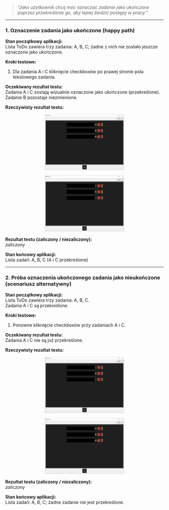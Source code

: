 > _"Jako użytkownik chcę móc oznaczać zadanie jako ukończone poprzez przekreślenie go, aby lepiej śledzić postępy w pracy."_

---

### **1. Oznaczenie zadania jako ukończone (happy path)**

**Stan początkowy aplikacji:**  
Lista ToDo zawiera trzy zadania: A, B, C; żadne z nich nie zostało jeszcze oznaczone jako ukończone.

**Kroki testowe:**  
1. Dla zadania A i C kliknięcie checkboxów po prawej stronie pola tekstowego zadania.

**Oczekiwany rezultat testu:**  
Zadania A i C zostają wizualnie oznaczone jako ukończone (przekreślone).  
Zadanie B pozostaje niezmienione.

**Rzeczywisty rezultat testu:**  
<p align="center">
  <img src="../testCasesResults/taskList.png" width="50%" />
</p>
<p align="center">
  <img src="../testCasesResults/taskListWithSomeDone.png" width="50%" />
</p>

**Rezultat testu (zaliczony / niezaliczony):**  
*zaliczony*

**Stan końcowy aplikacji:**  
Lista zadań: A, B, C (A i C przekreślone)

---

### **2. Próba oznaczenia ukończonego zadania jako nieukończone (scenariusz alternatywny)**

**Stan początkowy aplikacji:**  
Lista ToDo zawiera trzy zadania: A, B, C.  
Zadania A i C są przekreślone.

**Kroki testowe:**  
1. Ponowne kliknięcie checkboxów przy zadaniach A i C.

**Oczekiwany rezultat testu:**  
Zadania A i C nie są już przekreślone.

**Rzeczywisty rezultat testu:**  
<p align="center">
  <img src="../testCasesResults/taskListWithSomeDone.png" width="50%" />
</p>
<p align="center">
  <img src="../testCasesResults/taskList.png" width="50%" />
</p>

**Rezultat testu (zaliczony / niezaliczony):**  
*zaliczony*

**Stan końcowy aplikacji:**  
Lista zadań: A, B, C; żadne zadanie nie jest przekreślone.
